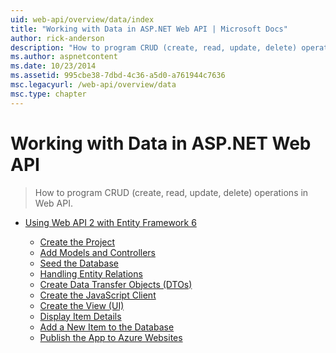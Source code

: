 ```yaml
---
uid: web-api/overview/data/index
title: "Working with Data in ASP.NET Web API | Microsoft Docs"
author: rick-anderson
description: "How to program CRUD (create, read, update, delete) operations in Web API."
ms.author: aspnetcontent
ms.date: 10/23/2014
ms.assetid: 995cbe38-7dbd-4c36-a5d0-a761944c7636
msc.legacyurl: /web-api/overview/data
msc.type: chapter
---
```

Working with Data in ASP.NET Web API
====================
> How to program CRUD (create, read, update, delete) operations in Web API.


- [Using Web API 2 with Entity Framework 6](using-web-api-with-entity-framework/index.md)

    - [Create the Project](using-web-api-with-entity-framework/part-1.md)
    - [Add Models and Controllers](using-web-api-with-entity-framework/part-2.md)
    - [Seed the Database](using-web-api-with-entity-framework/part-3.md)
    - [Handling Entity Relations](using-web-api-with-entity-framework/part-4.md)
    - [Create Data Transfer Objects (DTOs)](using-web-api-with-entity-framework/part-5.md)
    - [Create the JavaScript Client](using-web-api-with-entity-framework/part-6.md)
    - [Create the View (UI)](using-web-api-with-entity-framework/part-7.md)
    - [Display Item Details](using-web-api-with-entity-framework/part-8.md)
    - [Add a New Item to the Database](using-web-api-with-entity-framework/part-9.md)
    - [Publish the App to Azure Websites](using-web-api-with-entity-framework/part-10.md)
